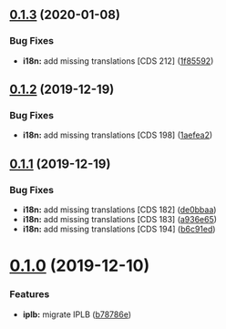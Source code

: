 ## [0.1.3](https://github.com/ovh/manager/compare/@ovh-ux/manager-iplb@0.1.2...@ovh-ux/manager-iplb@0.1.3) (2020-01-08)


### Bug Fixes

* **i18n:** add missing translations [CDS 212] ([1f85592](https://github.com/ovh/manager/commit/1f8559205e170279929e29e4e52d8e255d688b3d))



## [0.1.2](https://github.com/ovh/manager/compare/@ovh-ux/manager-iplb@0.1.1...@ovh-ux/manager-iplb@0.1.2) (2019-12-19)


### Bug Fixes

* **i18n:** add missing translations [CDS 198] ([1aefea2](https://github.com/ovh/manager/commit/1aefea2e3baf06b45e8187f1e6728d415d880314))



## [0.1.1](https://github.com/ovh/manager/compare/@ovh-ux/manager-iplb@0.1.0...@ovh-ux/manager-iplb@0.1.1) (2019-12-19)


### Bug Fixes

* **i18n:** add missing translations [CDS 182] ([de0bbaa](https://github.com/ovh/manager/commit/de0bbaaf4957ef0c73d1c8a8488c04d85dceab51))
* **i18n:** add missing translations [CDS 183] ([a936e65](https://github.com/ovh/manager/commit/a936e6537c5bd79ffdf8ae22016a6c688c84da32))
* **i18n:** add missing translations [CDS 194] ([b6c91ed](https://github.com/ovh/manager/commit/b6c91ed9d2a2dd86f20c31ac8fccdc8c72c40b3f))



# [0.1.0](https://github.com/ovh/manager/compare/@ovh-ux/manager-iplb@0.0.0...@ovh-ux/manager-iplb@0.1.0) (2019-12-10)


### Features

* **iplb:** migrate IPLB ([b78786e](https://github.com/ovh/manager/commit/b78786ee6d70519ca06075697d798b649754d52e))




